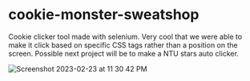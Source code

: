 # cookie-monster-sweatshop
Cookie clicker tool made with selenium. Very cool that we were able to make it click based on specific CSS tags rather than a position on the screen. Possible next project will be to make a NTU stars auto clicker.

![Screenshot 2023-02-23 at 11 30 42 PM](https://user-images.githubusercontent.com/67641522/220955076-74465df0-177b-4f99-9003-4fa00ee55067.png)

